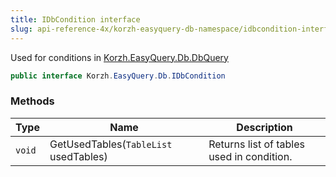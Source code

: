 ```yaml
---
title: IDbCondition interface
slug: api-reference-4x/korzh-easyquery-db-namespace/idbcondition-interface
---
```



Used for conditions in [Korzh.EasyQuery.Db.DbQuery](/api-reference-4x/korzh-easyquery-db-namespace/dbquery-class)
```csharp
public interface Korzh.EasyQuery.Db.IDbCondition

```

### Methods

| Type | Name | Description | 
| --- | --- | --- | 
| `void` | GetUsedTables(`TableList` usedTables) | Returns list of tables used in condition. |